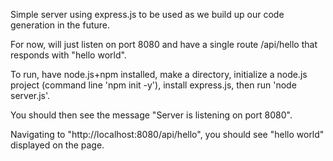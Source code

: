 Simple server using express.js to be used as we build up our code generation in the future.

For now, will just listen on port 8080 and have a single route /api/hello that responds with "hello world".

To run, have node.js+npm installed, make a directory, initialize a node.js project (command line 'npm init -y'), install express.js, then run 'node server.js'.

You should then see the message "Server is listening on port 8080".


Navigating to "http://localhost:8080/api/hello", you should see "hello world" displayed on the page.

